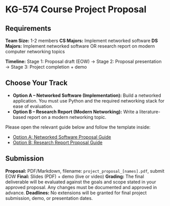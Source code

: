 # KG-574 Course Project Proposal

## Requirements

**Team Size:** 1-2 members
**CS Majors:** Implement networked software
**DS Majors:** Implement networked software OR research report on modern computer networking topics

**Timeline:** Stage 1: Proposal draft (EOW) → Stage 2: Proposal presentation → Stage 3: Project completion + demo

## Choose Your Track

- **Option A – Networked Software (Implementation):** Build a networked application. You must use Python and the required networking stack for ease of evaluation.
- **Option B – Research Report (Modern Networking):** Write a literature-based report on a modern networking topic.

Please open the relevant guide below and follow the template inside:

- [Option A: Networked Software Proposal Guide](./project_proposal_option_a.md)
- [Option B: Research Report Proposal Guide](./project_proposal_option_b.md)

## Submission

**Proposal:** PDF/Markdown, filename: `project_proposal_[names].pdf`, submit EOW
**Final:** Slides (PDF) + demo (live or video)
**Grading:** The final deliverable will be evaluated against the goals and scope stated in your approved proposal. Any changes must be documented and approved in advance.
**Deadlines:** No extensions will be granted for final project submission, demo, or presentation dates.
